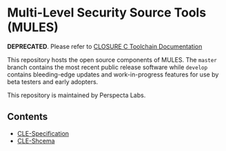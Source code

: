 # Multi-Level Security Source Tools (MULES)

**DEPRECATED**. Please refer to [CLOSURE C Toolchain Documentation](https://github.com/gaps-closure/gaps-closure.github.io/)

This repository hosts the open source components of MULES. The `master` branch contains the most recent public release software while `develop` contains bleeding-edge updates and work-in-progress features for use by beta testers and early adopters.

This repository is maintained by Perspecta Labs.


## Contents
- [CLE-Specification](cle-spec/specification.md)
- [CLE-Shcema](cle-spec/schema/README.md)
